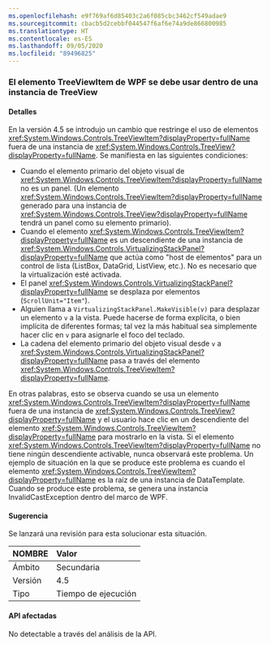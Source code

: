 ```yaml
---
ms.openlocfilehash: e9f769af6d85403c2a6f085cbc3462cf549adae9
ms.sourcegitcommit: cbacb5d2cebbf044547f6af6e74a9de866800985
ms.translationtype: HT
ms.contentlocale: es-ES
ms.lasthandoff: 09/05/2020
ms.locfileid: "89496825"
---
```

### <a name="wpf-treeviewitem-must-be-used-within-a-treeview"></a>El elemento TreeViewItem de WPF se debe usar dentro de una instancia de TreeView

#### <a name="details"></a>Detalles

En la versión 4.5 se introdujo un cambio que restringe el uso de elementos <xref:System.Windows.Controls.TreeViewItem?displayProperty=fullName> fuera de una instancia de <xref:System.Windows.Controls.TreeView?displayProperty=fullName>. Se manifiesta en las siguientes condiciones:<ul><li>Cuando el elemento primario del objeto visual de <xref:System.Windows.Controls.TreeViewItem?displayProperty=fullName> no es un panel. (Un elemento <xref:System.Windows.Controls.TreeViewItem?displayProperty=fullName> generado para una instancia de <xref:System.Windows.Controls.TreeView?displayProperty=fullName> tendrá un panel como su elemento primario).</li><li>Cuando el elemento <xref:System.Windows.Controls.TreeViewItem?displayProperty=fullName> es un descendiente de una instancia de <xref:System.Windows.Controls.VirtualizingStackPanel?displayProperty=fullName> que actúa como &quot;host de elementos&quot; para un control de lista (ListBox, DataGrid, ListView, etc.). No es necesario que la virtualización esté activada.</li><li>El panel <xref:System.Windows.Controls.VirtualizingStackPanel?displayProperty=fullName> se desplaza por elementos (<code>ScrollUnit=&quot;Item&quot;</code>).</li><li>Alguien llama a <code>VirtualizingStackPanel.MakeVisible(v)</code> para desplazar un elemento <code>v</code> a la vista. Puede hacerse de forma explícita, o bien implícita de diferentes formas; tal vez la más habitual sea simplemente hacer clic en <code>v</code> para asignarle el foco del teclado.</li><li>La cadena del elemento primario del objeto visual desde <code>v</code> a <xref:System.Windows.Controls.VirtualizingStackPanel?displayProperty=fullName> pasa a través del elemento <xref:System.Windows.Controls.TreeViewItem?displayProperty=fullName>.</li></ul>En otras palabras, esto se observa cuando se usa un elemento <xref:System.Windows.Controls.TreeViewItem?displayProperty=fullName> fuera de una instancia de <xref:System.Windows.Controls.TreeView?displayProperty=fullName> y el usuario hace clic en un descendiente del elemento <xref:System.Windows.Controls.TreeViewItem?displayProperty=fullName> para mostrarlo en la vista. Si el elemento <xref:System.Windows.Controls.TreeViewItem?displayProperty=fullName> no tiene ningún descendiente activable, nunca observará este problema. Un ejemplo de situación en la que se produce este problema es cuando el elemento <xref:System.Windows.Controls.TreeViewItem?displayProperty=fullName> es la raíz de una instancia de DataTemplate. Cuando se produce este problema, se genera una instancia InvalidCastException dentro del marco de WPF.

#### <a name="suggestion"></a>Sugerencia

Se lanzará una revisión para esta solucionar esta situación.

| NOMBRE    | Valor       |
|:--------|:------------|
| Ámbito   |Secundaria|
|Versión|4.5|
|Tipo|Tiempo de ejecución|

#### <a name="affected-apis"></a>API afectadas

No detectable a través del análisis de la API.

<!--

#### Affected APIs

Not detectable via API analysis.

-->
